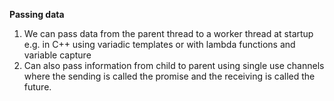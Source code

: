 **Passing data**

1. We can pass data from the parent thread to a worker thread at startup e.g. in C++ using variadic templates or with lambda functions and variable capture
2. Can also pass information from child to parent using single use channels where the sending is called the promise and the receiving is called the future.